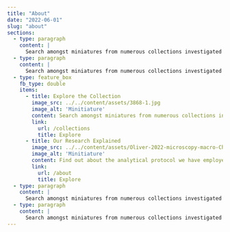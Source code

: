 ```yaml
---
title: "About"
date: "2022-06-01"
slug: "about"
sections:
  - type: paragraph
    content: |
      Search amongst miniatures from numerous collections investigated during the project. Access technical images and analytical results, compare multiple objects and images and view high-magnification details of miniatures.
  - type: paragraph
    content: |
      Search amongst miniatures from numerous collections investigated during the project. Access technical images and analytical results, compare multiple objects and images and view high-magnification details of miniatures.
  - type: feature_box
    fb_type: double
    items:
      - title: Explore the Collection
        image_src: ../../content/assets/3868-1.jpg
        image_alt: 'Minitiature'
        content: Search amongst miniatures from numerous collections investigated during the project. Access technical images and analytical results, compare multiple objects and images and view high-magnification details of miniatures.
        link:
          url: /collections
          title: Explore
      - title: Our Research Explained
        image_src: ../../content/assets/Oliver-2022-microscopy-macro-Christine-compressed.jpg
        image_alt: 'Minitiature'
        content: Find out about the analytical protocol we have employed to investigate miniatures, in the lab and on the road.       
        link:
          url: /about
          title: Explore
  - type: paragraph
    content: |
      Search amongst miniatures from numerous collections investigated during the project. Access technical images and analytical results, compare multiple objects and images and view high-magnification details of miniatures.
  - type: paragraph
    content: |
      Search amongst miniatures from numerous collections investigated during the project. Access technical images and analytical results, compare multiple objects and images and view high-magnification details of miniatures.
---
```

